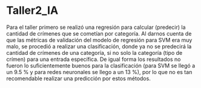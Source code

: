 # Taller2_IA

Para el taller primero se realizó una regresión para calcular (predecir) la cantidad de crímenes que se cometían por categoría. Al darnos cuenta de que las métricas de validación del  modelo de regresión para SVM era muy malo, se procedió a realizar una clasificación, donde ya no se predecirá la cantidad de crímenes de una categoría, si no solo la categoría (tipo de crímen) para una entrada específica. De igual forma los resultados no fueron lo suficientemente buenos para la clasificación (para SVM se llegó a un 9.5 % y para redes neuronales se llego a un 13 %), por lo que no es tan recomendable realizar una predicción por estos métodos.

